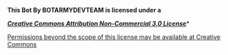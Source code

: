 ******This Bot By BOTARMYDEVTEAM is licensed under a******

*****[Creative Commons Attribution Non-Commercial 3.0 License](http://creativecommons.org/licenses/by-nc/3.0/)******

[Permissions beyond the scope of this license may be available at Creative Commons](https://creativecommons.org/ns#) 
